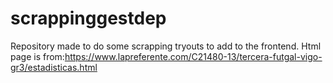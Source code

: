 # scrappinggestdep
Repository made to do some scrapping tryouts to add to the frontend.
Html page is from:https://www.lapreferente.com/C21480-13/tercera-futgal-vigo-gr3/estadisticas.html

